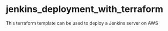 # jenkins_deployment_with_terraform
This terraform template can be used to deploy a Jenkins server on AWS
